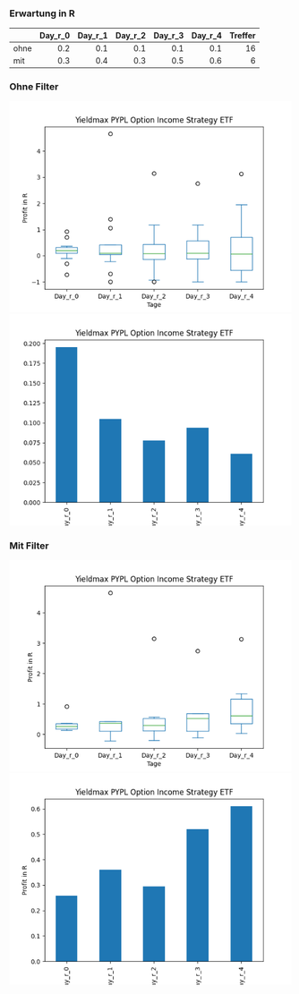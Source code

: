 ### Erwartung in R
|      |   Day_r_0 |   Day_r_1 |   Day_r_2 |   Day_r_3 |   Day_r_4 |   Treffer |
|:-----|----------:|----------:|----------:|----------:|----------:|----------:|
| ohne |       0.2 |       0.1 |       0.1 |       0.1 |       0.1 |        16 |
| mit  |       0.3 |       0.4 |       0.3 |       0.5 |       0.6 |         6 |

### Ohne Filter
![image info](./data/PYPY_box_all.png)
![image info](./data/PYPY_median_all.png)

### Mit Filter
![image info](./data/PYPY_box_filtered.png)
![image info](./data/PYPY_median_filtered.png)